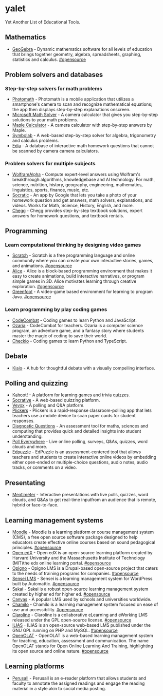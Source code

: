 # yalet
Yet Another List of Educational Tools.

## Mathematics
- [GeoGebra](https://www.geogebra.org/) - Dynamic mathematics software for all levels of education that brings together geometry, algebra, spreadsheets, graphing, statistics and calculus. [#opensource](https://github.com/geogebra/geogebra)

## Problem solvers and databases

### Step-by-step solvers for math problems
- [Photomath](https://photomath.com/) - Photomath is a mobile application that utilizes a smartphone's camera to scan and recognize mathematical equations; the app then displays step-by-step explanations onscreen.
- [Microsoft Math Solver]() - A camera calculator that gives you step-by-step solutions to your math problems.
- [Maple Calculator](https://www.maplesoft.com/products/Maplecalculator/) - A camera calculator with step-by-step answers by Maple.
- [Symbolab](https://www.symbolab.com/) - A web-based step-by-step solver for algebra, trigonometry and calculus problems.
- [Edia](https://edia.app/) - A database of interactive math homework questions that cannot be scanned by camera camera calculators.

### Problem solvers for multiple subjects
- [WolframAlpha](https://www.wolframalpha.com/) - Compute expert-level answers using Wolfram's breakthrough algorithms, knowledgebase and AI technology. For math, science, nutrition, history, geography, engineering, mathematics, linguistics, sports, finance, music, etc.
- [Socratic](https://socratic.org/) - An app by Google that lets you take a photo of your homework question and get answers, math solvers, explanations, and videos. Works for Math, Science, History, English, and more.
- [Chegg](https://www.chegg.com/) - Chegg provides step-by-step textbook solutions, expert answers for homework questions, and textbook rentals.

## Programming
### Learn computational thinking by designing video games
- [Scratch](https://scratch.mit.edu/) - Scratch is a free programming language and online community where you can create your own interactive stories, games, and animations. [#opensource](https://github.com/LLK/scratch-gui)
- [Alice](https://www.alice.org/) - Alice is a block-based programming environment that makes it easy to create animations, build interactive narratives, or program simple games in 3D. Alice motivates learning through creative exploration. [#opensource](https://github.com/TheAliceProject/alice3)
- [Greenfoot](https://www.greenfoot.org/) - A video-game based environment for learning to program Java. [#opensource](https://www.greenfoot.org/site/download_source)

### Learn programming by play coding games
- [CodeCombat](https://codecombat.com/) - Coding games to learn Python and JavaScript.
- [Ozaria](https://www.ozaria.com/) - CodeCombat for teachers. Ozaria is a computer science program, an adventure game, and a fantasy story where students master the magic of coding to save their world.
- [Checkio](https://checkio.org/) - Coding games to learn Python and TypeScript.

## Debate
- [Kialo](https://www.kialo.com/) - A hub for thoughtful debate with a visually compelling interface.

## Polling and quizzing
- [Kahoot!](https://kahoot.com/) - A platform for learning games and trivia quizzes.
- [Socrative](https://www.socrative.com/) - A web-based quizzing platform.
- [Vevox](https://www.vevox.com/) - A polling and Q&A platform.
- [Plickers](https://get.plickers.com/) - Plickers is a rapid-response classroom-polling app that lets teachers use a mobile device to scan paper cards for student responses.
- [Diagnostic Questions](https://diagnosticquestions.com/) - An assessment tool for maths, sciences and computing that provides quick and detailed insights into student understanding.
- [Poll Everywhere](https://www.polleverywhere.com/) - Live online polling, surveys, Q&As, quizzes, word clouds and more.
- [Edpuzzle](https://edpuzzle.com/) - EdPuzzle is an assessment-centered tool that allows teachers and students to create interactive online videos by embedding either open-ended or multiple-choice questions, audio notes, audio tracks, or comments on a video.

## Presentating
- [Mentimeter](https://www.mentimeter.com/) - Interactive presentations with live polls, quizzes, word clouds, and Q&As to get real-time inputfrom an audience that is remote, hybrid or face-to-face.

## Learning management systems
- [Moodle](https://moodle.org/) - Moodle is a learning platform or course management system (CMS), a free open source software package designed to help educators create effective online courses based on sound pedagogical principles. [#opensource](https://github.com/moodle/moodle)
- [Open edX](https://open.edx.org/) - Open edX is an open-source learning platform created by Harvard University and the Massachusetts Institute of Technology (MIT)the edx online learning portal. [#opensource](https://github.com/edx/edx-platform)
- [Opigno](https://www.opigno.org/) - Opigno LMS is a Drupal-based open-source project that caters to the needs of training programs for companies. [#opensource](https://www.drupal.org/project/opigno_lms)
- [Sensei LMS](https://senseilms.com/) - Sensei is a learning management system for WordPress built by Automattic. [#opensource](https://wordpress.org/plugins/sensei-lms/)
- [Sakai](https://www.sakailms.org/) - Sakai is a robust open-source learning management system created by higher ed for higher ed. [#opensource](https://github.com/sakaiproject/sakai)
- [Canvas](https://www.instructure.com/canvas) - A popular LMS used by schools and universities worldwide.
- [Chamilo](https://chamilo.org/) - Chamilo is a learning management system focused on ease of use and accessibility. [#opensource](https://github.com/chamilo/chamilo-lms)
- [Claroline](https://www.claroline.com/) - Claroline is a collaborative eLearning and eWorking LMS released under the GPL open-source license. [#opensource](https://github.com/claroline/Claroline)
- [ILIAS](https://www.ilias.de/) - ILIAS is an open-source web-based LMS published under the GNU GPL running on PHP and MySQL. [#opensource](https://github.com/ILIAS-eLearning/ILIAS)
- [OpenOLAT](https://www.openolat.com/) - OpenOLAT is a web-based learning management system for teaching, education, assessment and communication. The name OpenOLAT stands for Open Online Learning And Training, highlighting its open source and online nature. [#opensource](https://github.com/OpenOLAT/OpenOLAT)

## Learning platforms
- [Perusall](https://perusall.com/) - Perusall is an e-reader platform that allows students and faculty to annotate the assigned readings and engage the reading material in a style akin to social media posting.
